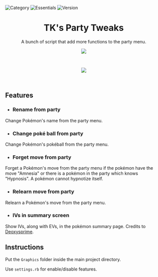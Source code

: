 ![Category](https://badgen.net/badge/Category/Gameplay/green)
![Essentials](https://badgen.net/badge/Essentials/20.1/orange)
![Version](https://badgen.net/badge/Version/1.0.0/cyan)

<h1 align="center">TK's Party Tweaks</h1>

<p align="center">
A bunch of script that add more functions to the party menu.
</p>

<p align="center">
  <img src="https://user-images.githubusercontent.com/63038410/178109125-9330d52f-71dc-4c01-99eb-bf54bf0e787f.png" />
</p>

<br>
<a href="https://minhaskamal.github.io/DownGit/#/home?url=https://github.com/MickTK/Pokemon-Essentials-Plugins/tree/main/TK_Party_Tweaks&fileName=TK_Party_Tweaks&rootDirectory=true"><p align="center">
<img src="https://custom-icon-badges.herokuapp.com/badge/-Download-red?style=for-the-badge&logo=download&logoColor=white">
</p></a>
<br>

## Features

- ### Rename from party
Change Pokémon's name from the party menu.

- ### Change poké ball from party
Change Pokémon's pokéball from the party menu.

- ### Forget move from party
Forget a Pokémon's move from the party menu if the pokémon have the move "Amnesia" or there is a pokémon in the party which knows "Hypnosis". A pokémon cannot hypnotize itself.

- ### Relearn move from party
Relearn a Pokémon's move from the party menu.

- ### IVs in summary screen
Show IVs, along with EVs, in the pokémon summary page. Credits to [Deoxysprime](https://reliccastle.com/resources/703/).

## Instructions
Put the `Graphics` folder inside the main project directory.

Use `settings.rb` for enable/disable features.
